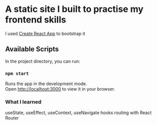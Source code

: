 # A static site I built to practise my frontend skills

I used [Create React App](https://github.com/facebook/create-react-app) to bootstrap it

## Available Scripts

In the project directory, you can run:

### `npm start`

Runs the app in the development mode.\
Open [http://localhost:3000](http://localhost:3000) to view it in your browser.

### What I learned
useState, useEffect, useContext, useNavigate hooks
routing with React Router 
